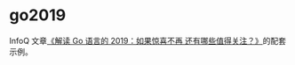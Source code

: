 # go2019

InfoQ 文章[《解读 Go 语言的 2019：如果惊喜不再 还有哪些值得关注？》](https://www.infoq.cn/article/GvIGDDGavtU4KGmRQf9G)的配套示例。
